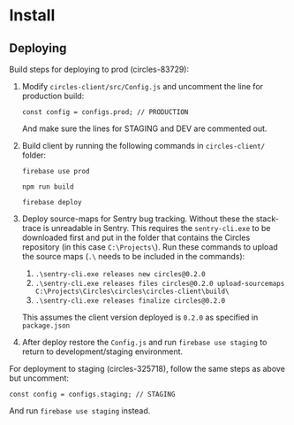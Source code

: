 
# Install

## Deploying

Build steps for deploying to prod (circles-83729):

1. Modify `circles-client/src/Config.js` and uncomment the line for production build:

   `const config = configs.prod; // PRODUCTION`

   And make sure the lines for STAGING and DEV are commented out.

2. Build client by running the following commands in `circles-client/` folder:

   `firebase use prod`

   `npm run build`

   `firebase deploy`

4. Deploy source-maps for Sentry bug tracking. Without these the stack-trace is unreadable in Sentry. This requires the `sentry-cli.exe` to be downloaded first and put in the folder that contains the Circles repository (in this case `C:\Projects\`).  Run these commands to upload the source maps (`.\` needs to be included in the commands):

   1. `.\sentry-cli.exe releases new circles@0.2.0`
   2. `.\sentry-cli.exe releases files circles@0.2.0 upload-sourcemaps C:\Projects\Circles\circles\circles-client\build\`
   3. `.\sentry-cli.exe releases finalize circles@0.2.0`

   This assumes the client version deployed is `0.2.0` as specified in `package.json`

5. After deploy restore the `Config.js` and run `firebase use staging` to return to development/staging environment.

For deployment to staging (circles-325718), follow the same steps as above but uncomment:

`const config = configs.staging; // STAGING`

And run `firebase use staging` instead.
